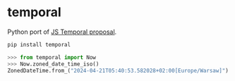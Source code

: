 # temporal
Python port of [JS Temporal proposal](https://tc39.es/proposal-temporal/docs/).

```sh
pip install temporal
```

```py
>>> from temporal import Now
>>> Now.zoned_date_time_iso()
ZonedDateTime.from_("2024-04-21T05:40:53.582028+02:00[Europe/Warsaw]")
```
